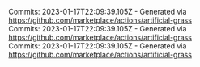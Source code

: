 Commits: 2023-01-17T22:09:39.105Z - Generated via https://github.com/marketplace/actions/artificial-grass
<br>
Commits: 2023-01-17T22:09:39.105Z - Generated via https://github.com/marketplace/actions/artificial-grass
<br>
Commits: 2023-01-17T22:09:39.105Z - Generated via https://github.com/marketplace/actions/artificial-grass
<br>
